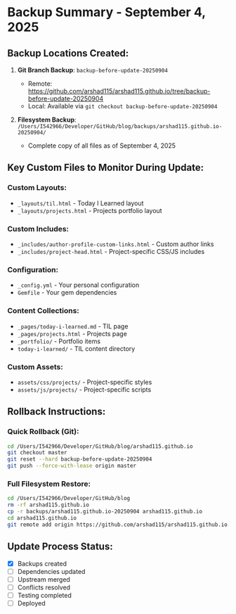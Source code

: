 # Backup Summary - September 4, 2025

## Backup Locations Created:

1. **Git Branch Backup**: `backup-before-update-20250904`
   - Remote: https://github.com/arshad115/arshad115.github.io/tree/backup-before-update-20250904
   - Local: Available via `git checkout backup-before-update-20250904`

2. **Filesystem Backup**: `/Users/I542966/Developer/GitHub/blog/backups/arshad115.github.io-20250904/`
   - Complete copy of all files as of September 4, 2025

## Key Custom Files to Monitor During Update:

### Custom Layouts:
- `_layouts/til.html` - Today I Learned layout
- `_layouts/projects.html` - Projects portfolio layout  

### Custom Includes:
- `_includes/author-profile-custom-links.html` - Custom author links
- `_includes/project-head.html` - Project-specific CSS/JS includes

### Configuration:
- `_config.yml` - Your personal configuration
- `Gemfile` - Your gem dependencies

### Content Collections:
- `_pages/today-i-learned.md` - TIL page
- `_pages/projects.html` - Projects page  
- `_portfolio/` - Portfolio items
- `today-i-learned/` - TIL content directory

### Custom Assets:
- `assets/css/projects/` - Project-specific styles
- `assets/js/projects/` - Project-specific scripts

## Rollback Instructions:

### Quick Rollback (Git):
```bash
cd /Users/I542966/Developer/GitHub/blog/arshad115.github.io
git checkout master
git reset --hard backup-before-update-20250904
git push --force-with-lease origin master
```

### Full Filesystem Restore:
```bash
cd /Users/I542966/Developer/GitHub/blog
rm -rf arshad115.github.io
cp -r backups/arshad115.github.io-20250904 arshad115.github.io
cd arshad115.github.io
git remote add origin https://github.com/arshad115/arshad115.github.io.git
```

## Update Process Status:
- [x] Backups created
- [ ] Dependencies updated  
- [ ] Upstream merged
- [ ] Conflicts resolved
- [ ] Testing completed
- [ ] Deployed
